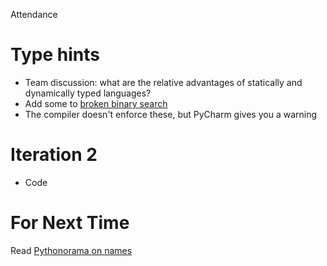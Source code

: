 Attendance

# Type hints
* Team discussion: what are the relative advantages of statically and dynamically typed languages?
* Add some to [broken binary search](../src/broken_binary_search.py)
* The compiler doesn't enforce these, but PyCharm gives you a warning

# Iteration 2
* Code

# For Next Time
Read [Pythonorama on names](https://github.com/alainkaegi/pythonorama/blob/main/style/names.md)
